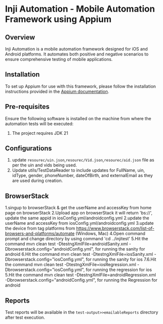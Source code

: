 # Inji Automation - Mobile Automation Framework using Appium

## Overview

Inji Automation is a mobile automation framework designed for iOS and Android platforms. It automates both positive and negative scenarios to ensure comprehensive testing of mobile applications.

## Installation

To set up Appium for use with this framework, please follow the installation instructions provided in the [Appium documentation](https://appium.io/docs/en/2.2/quickstart/install/).

## Pre-requisites
Ensure the following software is installed on the machine from where the automation tests will be executed:

1. The project requires JDK 21

## Configurations

1. update `resourec/uin.json`,`resourec/Vid.json`,`resourec/aid.json` file as per the uin and vids being used.
2. Update utils/TestDataReader to include updates for FullName, uin, idType, gender, phoneNumber, dateOfBirth, and externalEmail as they are used during creation.

## BrowserStack
1.singup to browserStack & get the userName and accessKey from home page on browserStack
2.Upload app on browserStack it will return 'bs://<app-id>', update the same appid in iosConfig.yml/androidconfig.yml
2.update the userName and accessKey from iosConfig.yml/androidconfig.yml
3.update the device from tag platforms from https://www.browserstack.com/list-of-browsers-and-platforms/automate (Windows, Mac)
4.Open command prompt and change directory by using command 'cd ../injitest'
5.Hit the command mvn clean test -DtestngXmlFile=androidSanity.xml -Dbrowserstack.config="androidConfig.yml", for running the sanity for android
6.Hit the command mvn clean test -DtestngXmlFile=iosSanity.xml -Dbrowserstack.config="iosConfig.yml", for running the sanity for ios
7.6.Hit the command mvn clean test -DtestngXmlFile=iosRegression.xml -Dbrowserstack.config="iosConfig.yml", for running the regression for ios
5.Hit the command mvn clean test -DtestngXmlFile=androidRegression.xml -Dbrowserstack.config="androidConfig.yml", for running the Regression for android

## Reports

Test reports will be available in the `test-output>>emailableReports` directory after test execution.
